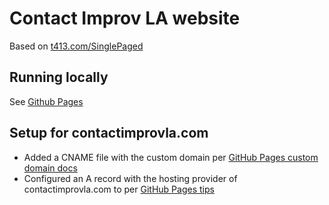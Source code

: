 Contact Improv LA website
======================

Based on [t413.com/SinglePaged](http://t413.com/SinglePaged)

## Running locally
See [Github Pages](https://help.github.com/articles/using-jekyll-with-pages/)

## Setup for contactimprovla.com

* Added a CNAME file with the custom domain per [GitHub Pages custom domain docs](https://help.github.com/articles/setting-up-a-custom-domain-with-github-pages/)
* Configured an A record with the hosting provider of contactimprovla.com to per [GitHub Pages tips](https://help.github.com/articles/tips-for-configuring-an-a-record-with-your-dns-provider/)
